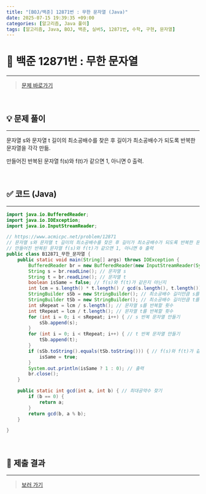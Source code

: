 ```yaml
---
title: "[BOJ/백준] 12871번 : 무한 문자열 (Java)"
date: 2025-07-15 19:39:35 +09:00
categories: [알고리즘, Java 풀이]
tags: [알고리즘, Java, BOJ, 백준, 실버5, 12871번, 수학, 구현, 문자열]
---
```


<!-- ========================================================================== -->

# 📘 백준 12871번 : 무한 문자열 

---

> [문제 바로가기](https://www.acmicpc.net/problem/12871)

<br>

<!-- ========================================================================== -->

## 💡 문제 풀이

---

문자열 s와 문자열 t 길이의 최소공배수를 찾은 후 길이가 최소공배수가 되도록 반복한 문자열을 각각 만듦.

만들어진 반복된 문자열 f(s)와 f(t)가 같으면 1, 아니면 0 출력.

<br>

<!-- ========================================================================== -->

## ✅ 코드 (Java)

---

```java
import java.io.BufferedReader;
import java.io.IOException;
import java.io.InputStreamReader;

// https://www.acmicpc.net/problem/12871
// 문자열 s와 문자열 t 길이의 최소공배수를 찾은 후 길이가 최소공배수가 되도록 반복한 문자열을 각각 만듦
// 만들어진 반복된 문자열 f(s)와 f(t)가 같으면 1, 아니면 0 출력
public class B12871_무한_문자열 {
	public static void main(String[] args) throws IOException {
		BufferedReader br = new BufferedReader(new InputStreamReader(System.in));
		String s = br.readLine(); // 문자열 s
		String t = br.readLine(); // 문자열 t
		boolean isSame = false; // f(s)와 f(t)가 같은지 아닌지
		int lcm = s.length() * t.length() / gcd(s.length(), t.length()); // 두 문자열 길이의 최소공배수
		StringBuilder sSb = new StringBuilder(); // 최소공배수 길이만큼 s를 반복한 문자열 (f(s))
		StringBuilder tSb = new StringBuilder(); // 최소공배수 길이만큼 t를 반복한 문자열 (f(t))
		int sRepeat = lcm / s.length(); // 문자열 s를 반복할 횟수
		int tRepeat = lcm / t.length(); // 문자열 t를 반복할 횟수
		for (int i = 0; i < sRepeat; i++) { // s 반복 문자열 만들기
			sSb.append(s);
		}
		for (int i = 0; i < tRepeat; i++) { // t 반복 문자열 만들기
			tSb.append(t);
		}
		if (sSb.toString().equals(tSb.toString())) { // f(s)와 f(t)가 같은지 확인
			isSame = true;
		}
		System.out.println(isSame ? 1 : 0); // 출력
		br.close();
	}

	public static int gcd(int a, int b) { // 최대공약수 찾기
		if (b == 0) {
			return a;
		}
		return gcd(b, a % b);
	}

}
```

<br>

<!-- ========================================================================== -->

## 💾 제출 결과

---

> [보러 가기](https://www.acmicpc.net/status?from_mine=1&problem_id=12871&user_id=juyn2000)

<br>

<!-- ========================================================================== -->

<!-- ## 🧩 새롭게 알게 된 점

---



<br> -->

<!-- ========================================================================== -->

<!--

## 🔗 참고한 자료

---

- []()

- []()

<br>
-->
